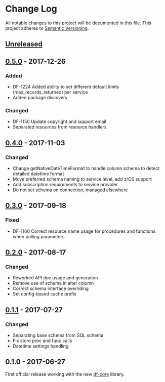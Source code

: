 # Change Log
All notable changes to this project will be documented in this file.
This project adheres to [Semantic Versioning](http://semver.org/).

## [Unreleased]
## [0.5.0] - 2017-12-26
### Added
- DF-1224 Added ability to set different default limits (max_records_returned) per service
- Added package discovery
### Changed
- DF-1150 Update copyright and support email
- Separated resources from resource handlers

## [0.4.0] - 2017-11-03
### Changed
- Change getNativeDateTimeFormat to handle column schema to detect detailed datetime format
- Move preferred schema naming to service level, add z/OS support
- Add subscription requirements to service provider
- Do not set schema on connection, managed elsewhere

## [0.3.0] - 2017-09-18
### Fixed
- DF-1160 Correct resource name usage for procedures and functions when pulling parameters

## [0.2.0] - 2017-08-17
### Changed
- Reworked API doc usage and generation
- Remove use of schema in alter column
- Correct schema interface overriding
- Set config-based cache prefix

## [0.1.1] - 2017-07-27
### Changed
- Separating base schema from SQL schema
- Fix store proc and func calls
- Datetime settings handling

## 0.1.0 - 2017-06-27
First official release working with the new [df-core](https://github.com/dreamfactorysoftware/df-core) library.

[Unreleased]: https://github.com/dreamfactorysoftware/df-informix/compare/0.5.0...HEAD
[0.5.0]: https://github.com/dreamfactorysoftware/df-informix/compare/0.4.0...0.5.0
[0.4.0]: https://github.com/dreamfactorysoftware/df-informix/compare/0.3.0...0.4.0
[0.3.0]: https://github.com/dreamfactorysoftware/df-informix/compare/0.2.0...0.3.0
[0.2.0]: https://github.com/dreamfactorysoftware/df-informix/compare/0.1.1...0.2.0
[0.1.1]: https://github.com/dreamfactorysoftware/df-informix/compare/0.1.0...0.1.1
